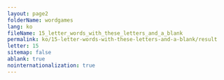 ```yaml
---
layout: page2
folderName: wordgames
lang: ko
fileName: 15_letter_words_with_these_letters_and_a_blank
permalink: ko/15-letter-words-with-these-letters-and-a-blank/result
letter: 15
sitemap: false
ablank: true
nointernationalization: true
---
```

